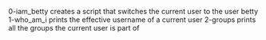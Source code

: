 0-iam_betty creates a script that switches the current user to the user betty
1-who_am_i prints the effective username of a current user
2-groups prints all the groups the current user is part of
